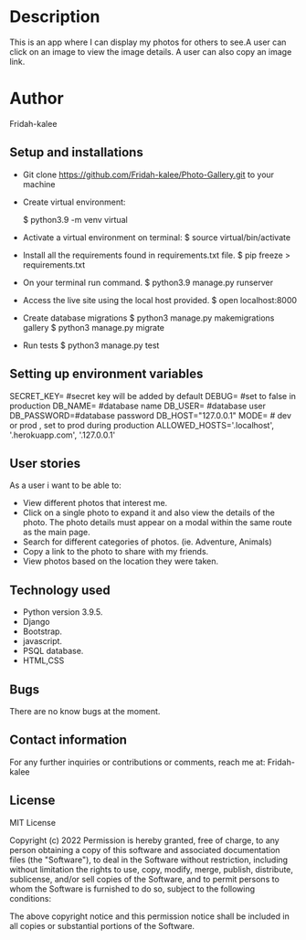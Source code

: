 # Description
This is an app where I can display my photos for others to see.A user can click on an image to view the image details. A user can also copy an image link.
# Author
Fridah-kalee
## Setup and installations
* Git clone https://github.com/Fridah-kalee/Photo-Gallery.git to your machine
* Create virtual environment:

  $ python3.9 -m venv virtual
* Activate a virtual environment on terminal:
  $ source virtual/bin/activate
* Install all the requirements found in requirements.txt file.
  $ pip freeze > requirements.txt
* On your terminal run command.
  $ python3.9 manage.py runserver
* Access the live site using the local host provided.
  $ open localhost:8000
* Create database migrations
  $ python3 manage.py makemigrations gallery
  $ python3 manage.py migrate
* Run tests
  $ python3 manage.py test  
## Setting up environment variables
SECRET_KEY= #secret key will be added by default
    DEBUG= #set to false in production
    DB_NAME= #database name
    DB_USER= #database user
    DB_PASSWORD=#database password
    DB_HOST="127.0.0.1"
    MODE= # dev or prod , set to prod during production
    ALLOWED_HOSTS='.localhost', '.herokuapp.com', '.127.0.0.1'
## User stories 
As a user i want to be able to:

* View different photos that interest me.
* Click on a single photo to expand it and also view the details of the photo. The photo details must appear on a modal within the same route as the main page.
* Search for different categories of photos. (ie. Adventure, Animals)
* Copy a link to the photo to share with my friends.
* View photos based on the location they were taken.
## Technology used
* Python version 3.9.5.
* Django
* Bootstrap.
* javascript.
* PSQL database.
* HTML,CSS
## Bugs
There are no know bugs at the moment.
## Contact information

For any further inquiries or contributions or comments, reach me at: Fridah-kalee

## License
MIT License

Copyright (c) 2022 Permission is hereby granted, free of charge, to any person obtaining a copy of this software and associated documentation files (the "Software"), to deal in the Software without restriction, including without limitation the rights to use, copy, modify, merge, publish, distribute, sublicense, and/or sell copies of the Software, and to permit persons to whom the Software is furnished to do so, subject to the following conditions:

The above copyright notice and this permission notice shall be included in all copies or substantial portions of the Software.
